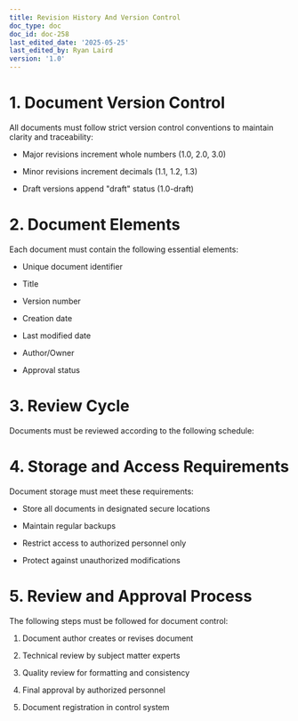 ```yaml
---
title: Revision History And Version Control
doc_type: doc
doc_id: doc-258
last_edited_date: '2025-05-25'
last_edited_by: Ryan Laird
version: '1.0'
---
```


<!-- Unsupported block type: table_of_contents -->

# 1. Document Version Control

All documents must follow strict version control conventions to maintain clarity and traceability:

- Major revisions increment whole numbers (1.0, 2.0, 3.0)

- Minor revisions increment decimals (1.1, 1.2, 1.3)

- Draft versions append "draft" status (1.0-draft)

# 2. Document Elements

Each document must contain the following essential elements:

- Unique document identifier

- Title

- Version number

- Creation date

- Last modified date

- Author/Owner

- Approval status

# 3. Review Cycle

Documents must be reviewed according to the following schedule:

<!-- Unsupported block type: table -->

# 4. Storage and Access Requirements

Document storage must meet these requirements:

- Store all documents in designated secure locations

- Maintain regular backups

- Restrict access to authorized personnel only

- Protect against unauthorized modifications

# 5. Review and Approval Process

The following steps must be followed for document control:

1. Document author creates or revises document

1. Technical review by subject matter experts

1. Quality review for formatting and consistency

1. Final approval by authorized personnel

1. Document registration in control system
